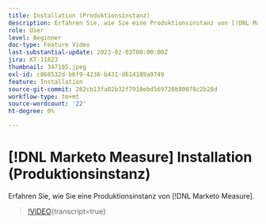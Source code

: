 ```yaml
---
title: Installation (Produktionsinstanz)
description: Erfahren Sie, wie Sie eine Produktionsinstanz von [!DNL Marketo Measure].
role: User
level: Beginner
doc-type: Feature Video
last-substantial-update: 2023-02-03T00:00:00Z
jira: KT-11823
thumbnail: 347185.jpeg
exl-id: c868532d-b6f9-4236-b431-d614189a9749
feature: Installation
source-git-commit: 262cb13fa02b32f7918ebd569720b80078c2b28d
workflow-type: tm+mt
source-wordcount: '22'
ht-degree: 0%

---
```


# [!DNL Marketo Measure] Installation (Produktionsinstanz)

Erfahren Sie, wie Sie eine Produktionsinstanz von [!DNL Marketo Measure].

>[!VIDEO](https://video.tv.adobe.com/v/347185/?learn=on){transcript=true}
